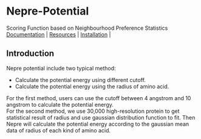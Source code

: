 # Nepre-Potential
Scoring Function based on Neighbourhood Preference Statistics  
[Documentation](https://www.baidu.com) |
[Resources](https://www.baidu.com) |
[Installation](https://www.baidu.com) |


Introduction
-----------
Nepre potential include two typical method:
* Calculate the potential energy using different cutoff.
* Calculate the potential energy using the radius of amino acid. 

For the first method, users can use the cutoff between 4 angstrom and 10 angstrom to calculate the potential energy.  
For the second method, we use 30,000 high-resolution protein to get statistical result of radius and use gaussian distribution function to fit. Then Nepre will calculate the potential energy according to the gaussian mean data of radius of each kind of amino acid.
